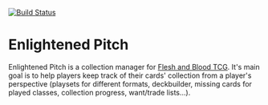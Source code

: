 [![Build Status](https://app.travis-ci.com/Kevin-Laipe/enlightened-pitch.svg?branch=master)](https://app.travis-ci.com/Kevin-Laipe/enlightened-pitch)

# Enlightened Pitch
Enlightened Pitch is a collection manager for [Flesh and Blood TCG](https://fabtcg.com/). It's main goal is to help players keep track of their cards' collection from a player's perspective (playsets for different formats, deckbuilder, missing cards for played classes, collection progress, want/trade lists...).
